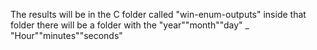 The results will be in the C folder called "win-enum-outputs"
inside that folder there will be a folder with the "year""month""day" _ "Hour""minutes""seconds"

